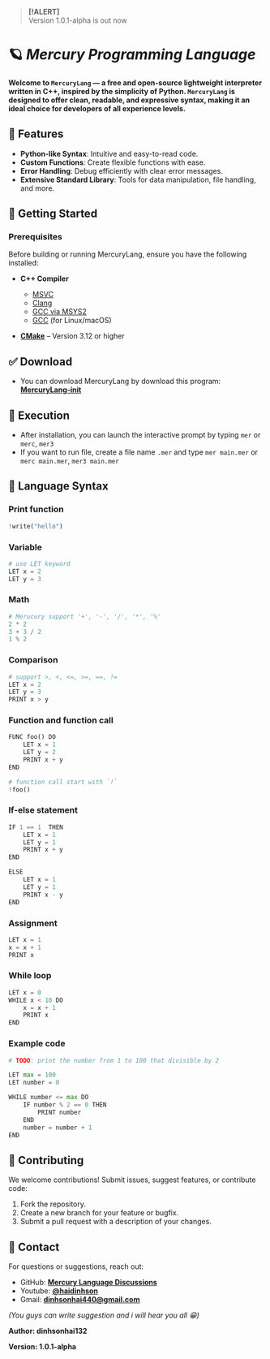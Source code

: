 > **[!ALERT]**  
> Version 1.0.1-alpha is out now

# 🪐 *Mercury Programming Language*

**Welcome to ```MercuryLang``` — a free and open-source lightweight interpreter written in **C++**, inspired by the simplicity of Python. ```MercuryLang``` is designed to offer clean, readable, and expressive syntax, making it an ideal choice for developers of all experience levels.**

## 🌟 Features

- **Python-like Syntax**: Intuitive and easy-to-read code.
- **Custom Functions**: Create flexible functions with ease.
- **Error Handling**: Debug efficiently with clear error messages.
- **Extensive Standard Library**: Tools for data manipulation, file handling, and more.

## 📒 Getting Started

### Prerequisites

Before building or running MercuryLang, ensure you have the following installed:

- **C++ Compiler**
  - [MSVC](https://visualstudio.microsoft.com/)
  - [Clang](https://clang.llvm.org/)
  - [GCC via MSYS2](https://www.msys2.org/)
  - [GCC](https://gcc.gnu.org/) (for Linux/macOS)

- **[CMake](https://cmake.org/)** – Version 3.12 or higher

## ✅ Download
 - You can download MercuryLang by download this program: **[MercuryLang-init](https://github.com/dinhsonhai132/MercuryLang-download/raw/refs/heads/main/MercuryLang-init.exe)**

## 🚀 Execution

- After installation, you can launch the interactive prompt by typing ```mer``` or ```merc```, ```mer3```
- If you want to run file, create a file name ```.mer``` and type ```mer main.mer``` or ```merc main.mer```, ```mer3 main.mer```

## 🔧 Language Syntax

### Print function
```rust
!write("hello")
```

### Variable
```python
# use LET keyword
LET x = 2
LET y = 3
```

### Math
```python
# Merucury support '+', '-', '/', '*', '%'
2 * 2
3 + 3 / 2
1 % 2
```

### Comparison
```python
# support >, <, <=, >=, ==, !=
LET x = 2
LET y = 3
PRINT x > y
```
### Function and function call
```python
FUNC foo() DO
    LET x = 1
    LET y = 2
    PRINT x + y
END

# function call start with `!`
!foo()
```

### If-else statement
```python
IF 1 == 1  THEN
    LET x = 1
    LET y = 1
    PRINT x + y
END

ELSE
    LET x = 1
    LET y = 1
    PRINT x - y
END
```

### Assignment
```python
LET x = 1
x = x + 1
PRINT x
```

### While loop
```python
LET x = 0
WHILE x < 10 DO
    x = x + 1
    PRINT x
END
```

### Example code
```python
# TODO: print the number from 1 to 100 that divisible by 2

LET max = 100
LET number = 0

WHILE number <= max DO
    IF number % 2 == 0 THEN
        PRINT number
    END
    number = number + 1
END
```

## 🤝 Contributing

We welcome contributions! Submit issues, suggest features, or contribute code:

1. Fork the repository.
2. Create a new branch for your feature or bugfix.
3. Submit a pull request with a description of your changes.

## 🔎 Contact

For questions or suggestions, reach out:

- GitHub: **[Mercury Language Discussions](https://github.com/dinhsonhai132/Mercury-Langluage/discussions/1)**
- Youtube: **[@haidinhson](https://www.youtube.com/@haidinhson)**
- Gmail: **dinhsonhai440@gmail.com**

*(You guys can write suggestion and i will hear you all 😁)*

**Author: dinhsonhai132**

**Version: 1.0.1-alpha**
